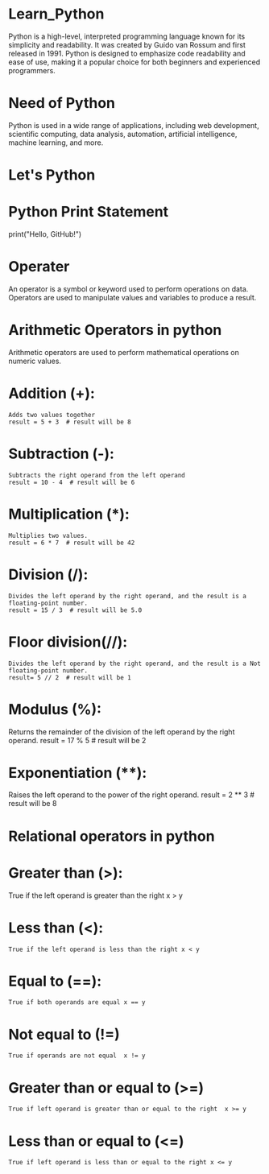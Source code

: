 # Learn_Python
Python is a high-level, interpreted programming language known for its simplicity and readability. It was created by Guido van Rossum and first released in 1991. Python is designed to emphasize code readability and ease of use, making it a popular choice for both beginners and experienced programmers.
# Need of Python
Python is used in a wide range of applications, including web development, scientific computing, data analysis, automation, artificial intelligence, machine learning, and more.
# Let's Python
# Python Print Statement
print("Hello, GitHub!")
# Operater
An operator is a symbol or keyword used to perform operations on data. Operators are used to manipulate values and variables to produce a result.
# Arithmetic Operators in python
Arithmetic operators are used to perform mathematical operations on numeric values.
  # Addition (+):
    Adds two values together
    result = 5 + 3  # result will be 8
  # Subtraction (-):
    Subtracts the right operand from the left operand
    result = 10 - 4  # result will be 6
  # Multiplication (*):
    Multiplies two values.
    result = 6 * 7  # result will be 42
  # Division (/):
    Divides the left operand by the right operand, and the result is a floating-point number.
    result = 15 / 3  # result will be 5.0
  # Floor division(//):
    Divides the left operand by the right operand, and the result is a Not floating-point number.
    result= 5 // 2  # result will be 1 
  # Modulus (%):
   Returns the remainder of the division of the left operand by the right operand.
   result = 17 % 5  # result will be 2
  # Exponentiation (**):
   Raises the left operand to the power of the right operand.
   result = 2 ** 3  # result will be 8
# Relational operators in python
  # Greater than (>):
   True if the left operand is greater than the right	x > y
  # Less than (<):
    True if the left operand is less than the right	x < y
  # Equal to (==):
    True if both operands are equal	x == y
  # Not equal to (!=)
    True if operands are not equal	x != y
  # Greater than or equal to (>=)
    True if left operand is greater than or equal to the right	x >= y
  # Less than or equal to (<=)
    True if left operand is less than or equal to the right	x <= y
